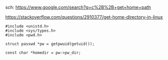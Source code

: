 sch: https://www.google.com/search?q=c%2B%2B+get+home+path

https://stackoverflow.com/questions/2910377/get-home-directory-in-linux

```
#include <unistd.h>
#include <sys/types.h>
#include <pwd.h>

struct passwd *pw = getpwuid(getuid());

const char *homedir = pw->pw_dir;
```

